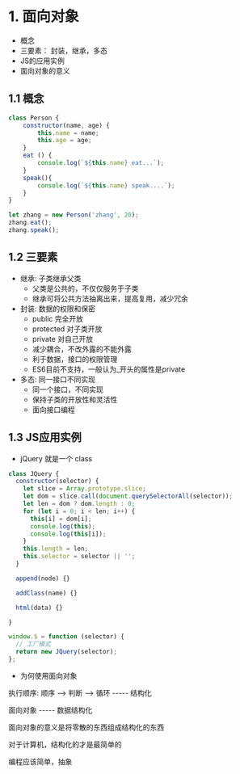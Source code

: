 # 1. 面向对象
+ 概念
+ 三要素： 封装，继承，多态
+ JS的应用实例
+ 面向对象的意义

## 1.1 概念

```javascript
class Person {
    constructor(name, age) {
        this.name = name;
        this.age = age;
    }
    eat () {
        console.log(`${this.name} eat...`);
    }
    speak(){
        console.log(`${this.name} speak....`);
    }
}

let zhang = new Person('zhang', 20);
zhang.eat();
zhang.speak();
```

## 1.2 三要素
+ 继承: 子类继承父类
    + 父类是公共的，不仅仅服务于子类
    + 继承可将公共方法抽离出来，提高复用，减少冗余
+ 封装: 数据的权限和保密
    + public 完全开放
    + protected 对子类开放
    + private 对自己开放
    + 减少耦合，不改外露的不能外露
    + 利于数据，接口的权限管理
    + ES6目前不支持，一般认为_开头的属性是private
+ 多态: 同一接口不同实现
    + 同一个接口，不同实现
    + 保持子类的开放性和灵活性
    + 面向接口编程

## 1.3 JS应用实例

+ jQuery 就是一个 class

```javascript
class JQuery {
  constructor(selector) {
    let slice = Array.prototype.slice;
    let dom = slice.call(document.querySelectorAll(selector));
    let len = dom ? dom.length : 0;
    for (let i = 0; i < len; i++) {
      this[i] = dom[i];
      console.log(this);
      console.log(this[i]);
    }
    this.length = len;
    this.selector = selector || '';
  }

  append(node) {}

  addClass(name) {}

  html(data) {}

}

window.$ = function (selector) {
  // 工厂模式
  return new JQuery(selector);
};
```

+ 为何使用面向对象

执行顺序: 顺序 --> 判断 --> 循环 ----- 结构化

面向对象 ----- 数据结构化

面向对象的意义是将零散的东西组成结构化的东西

对于计算机，结构化的才是最简单的

编程应该简单，抽象
